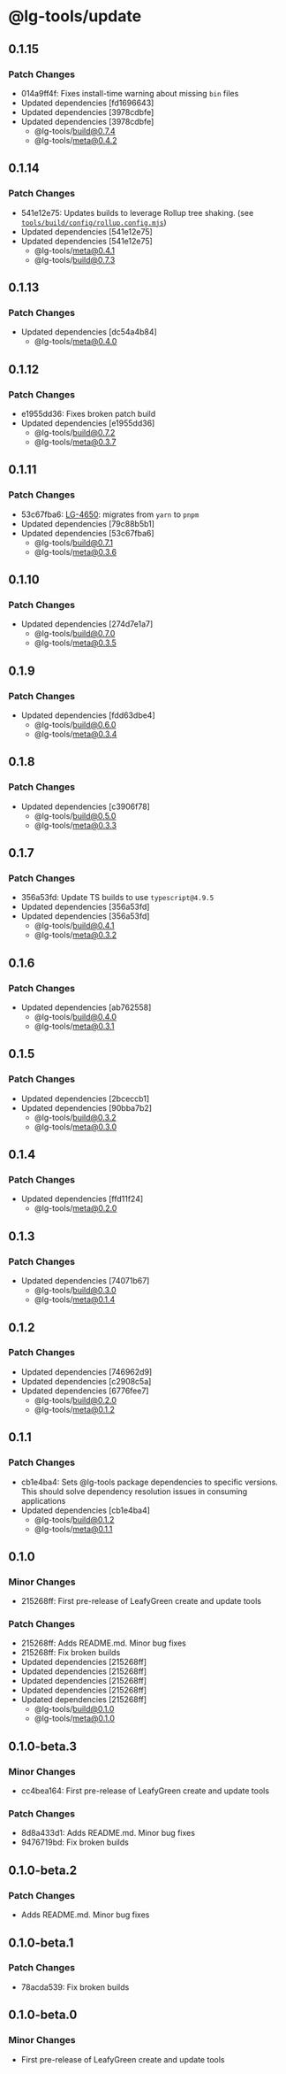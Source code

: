 # @lg-tools/update

## 0.1.15

### Patch Changes

- 014a9ff4f: Fixes install-time warning about missing `bin` files
- Updated dependencies [fd1696643]
- Updated dependencies [3978cdbfe]
- Updated dependencies [3978cdbfe]
  - @lg-tools/build@0.7.4
  - @lg-tools/meta@0.4.2

## 0.1.14

### Patch Changes

- 541e12e75: Updates builds to leverage Rollup tree shaking. (see [`tools/build/config/rollup.config.mjs`](https://github.com/mongodb/leafygreen-ui/blob/main/tools/build/config/rollup.config.mjs))
- Updated dependencies [541e12e75]
- Updated dependencies [541e12e75]
  - @lg-tools/meta@0.4.1
  - @lg-tools/build@0.7.3

## 0.1.13

### Patch Changes

- Updated dependencies [dc54a4b84]
  - @lg-tools/meta@0.4.0

## 0.1.12

### Patch Changes

- e1955dd36: Fixes broken patch build
- Updated dependencies [e1955dd36]
  - @lg-tools/build@0.7.2
  - @lg-tools/meta@0.3.7

## 0.1.11

### Patch Changes

- 53c67fba6: [LG-4650](https://jira.mongodb.org/browse/LG-4650): migrates from `yarn` to `pnpm`
- Updated dependencies [79c88b5b1]
- Updated dependencies [53c67fba6]
  - @lg-tools/build@0.7.1
  - @lg-tools/meta@0.3.6

## 0.1.10

### Patch Changes

- Updated dependencies [274d7e1a7]
  - @lg-tools/build@0.7.0
  - @lg-tools/meta@0.3.5

## 0.1.9

### Patch Changes

- Updated dependencies [fdd63dbe4]
  - @lg-tools/build@0.6.0
  - @lg-tools/meta@0.3.4

## 0.1.8

### Patch Changes

- Updated dependencies [c3906f78]
  - @lg-tools/build@0.5.0
  - @lg-tools/meta@0.3.3

## 0.1.7

### Patch Changes

- 356a53fd: Update TS builds to use `typescript@4.9.5`
- Updated dependencies [356a53fd]
- Updated dependencies [356a53fd]
  - @lg-tools/build@0.4.1
  - @lg-tools/meta@0.3.2

## 0.1.6

### Patch Changes

- Updated dependencies [ab762558]
  - @lg-tools/build@0.4.0
  - @lg-tools/meta@0.3.1

## 0.1.5

### Patch Changes

- Updated dependencies [2bceccb1]
- Updated dependencies [90bba7b2]
  - @lg-tools/build@0.3.2
  - @lg-tools/meta@0.3.0

## 0.1.4

### Patch Changes

- Updated dependencies [ffd11f24]
  - @lg-tools/meta@0.2.0

## 0.1.3

### Patch Changes

- Updated dependencies [74071b67]
  - @lg-tools/build@0.3.0
  - @lg-tools/meta@0.1.4

## 0.1.2

### Patch Changes

- Updated dependencies [746962d9]
- Updated dependencies [c2908c5a]
- Updated dependencies [6776fee7]
  - @lg-tools/build@0.2.0
  - @lg-tools/meta@0.1.2

## 0.1.1

### Patch Changes

- cb1e4ba4: Sets @lg-tools package dependencies to specific versions.
  This should solve dependency resolution issues in consuming applications
- Updated dependencies [cb1e4ba4]
  - @lg-tools/build@0.1.2
  - @lg-tools/meta@0.1.1

## 0.1.0

### Minor Changes

- 215268ff: First pre-release of LeafyGreen create and update tools

### Patch Changes

- 215268ff: Adds README.md. Minor bug fixes
- 215268ff: Fix broken builds
- Updated dependencies [215268ff]
- Updated dependencies [215268ff]
- Updated dependencies [215268ff]
- Updated dependencies [215268ff]
- Updated dependencies [215268ff]
  - @lg-tools/build@0.1.0
  - @lg-tools/meta@0.1.0

## 0.1.0-beta.3

### Minor Changes

- cc4bea164: First pre-release of LeafyGreen create and update tools

### Patch Changes

- 8d8a433d1: Adds README.md. Minor bug fixes
- 9476719bd: Fix broken builds

## 0.1.0-beta.2

### Patch Changes

- Adds README.md. Minor bug fixes

## 0.1.0-beta.1

### Patch Changes

- 78acda539: Fix broken builds

## 0.1.0-beta.0

### Minor Changes

- First pre-release of LeafyGreen create and update tools
